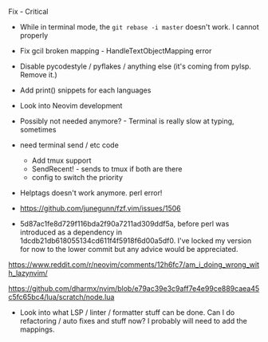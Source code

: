 Fix - Critical
- While in terminal mode, the `git rebase -i master` doesn't work. I cannot <ESC> properly


- Fix gciI broken mapping - HandleTextObjectMapping error

- Disable pycodestyle / pyflakes / anything else (it's coming from pylsp. Remove it.)

- Add print() snippets for each languages


- Look into Neovim development





- Possibly not needed anymore? - Terminal is really slow at typing, sometimes



- need terminal send / etc code
  - Add tmux support
  - SendRecent! - sends to tmux if both are there
   - config to switch the priority






- Helptags doesn't work anymore. perl error!
 - https://github.com/junegunn/fzf.vim/issues/1506
  - 5d87ac1fe8d729f116bda2f90a7211ad309ddf5a, before perl was introduced as a dependency in 1dcdb21db618055134cd611f4f5918f6d00a5df0. I've locked my version for now to the lower commit but any advice would be appreciated.



https://www.reddit.com/r/neovim/comments/12h6fc7/am_i_doing_wrong_with_lazynvim/


https://github.com/dharmx/nvim/blob/e79ac39e3c9aff7e4e99ce889caea45c5fc65bc4/lua/scratch/node.lua

- Look into what LSP / linter / formatter stuff can be done. Can I do refactoring / auto
fixes and stuff now? I probably will need to add the mappings.
